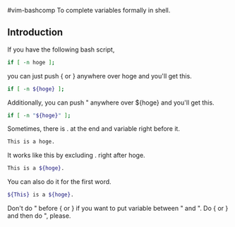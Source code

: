 #vim-bashcomp
To complete variables formally in shell. 

## Introduction
If you have the following bash script,

```sh
if [ -n hoge ];
```

you can just push { or } anywhere over hoge and you'll get this.

```sh
if [ -n ${hoge} ];
```

Additionally, you can push " anywhere over ${hoge} and you'll get this.

```sh
if [ -n "${hoge}" ];
```

Sometimes, there is . at the end and variable right before it.
```sh
This is a hoge.
```

It works like this by excluding . right after hoge.
```sh
This is a ${hoge}.
```

You can also do it for the first word.
```sh
${This} is a ${hoge}.
```

Don't do " before { or } if you want to put variable between " and ".
Do { or } and then do ", please.

